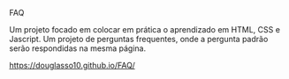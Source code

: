 FAQ

Um projeto focado em colocar em prática o aprendizado em HTML, CSS e Jascript.
Um projeto de perguntas frequentes, onde a pergunta padrão serão respondidas na mesma página. 

https://douglasso10.github.io/FAQ/
